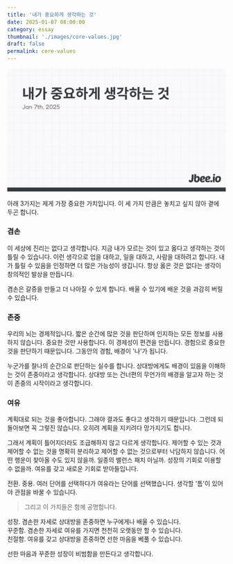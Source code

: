 ```yaml
---
title: '내가 중요하게 생각하는 것'
date: 2025-01-07 08:00:00
category: essay
thumbnail: './images/core-values.jpg'
draft: false
permalink: core-values
---
```


![](./images/core-values.jpg)

아래 3가지는 제게 가장 중요한 가치입니다. 이 세 가지 만큼은 놓치고 싶지 않아 곁에 두곤 합니다.

### 겸손

이 세상에 진리는 없다고 생각합니다. 지금 내가 모르는 것이 있고 옳다고 생각하는 것이 틀릴 수 있습니다. 이런 생각으로 업을 대하고, 일을 대하고, 사람을 대하려고 합니다. 내가 틀릴 수 있음을 인정하면 더 많은 가능성이 생깁니다. 항상 옳은 것은 없다는 생각이 창의적인 발상을 만듭니다.

겸손은 갈증을 만들고 더 나아질 수 있게 합니다. 배울 수 있기에 배운 것을 과감히 버릴 수 있습니다.

### 존중

우리의 뇌는 경제적입니다. 짧은 순간에 많은 것을 판단하며 인지하는 모든 정보를 사용하지 않습니다. 중요한 것만 사용합니다. 이 경제성이 편견을 만듭니다. 경험으로 중요한 것을 판단하기 때문입니다. 그동안의 경험, 배경이 '나'가 됩니다.

누군가를 찰나의 순간으로 판단하는 실수를 합니다. 상대방에게도 배경이 있음을 이해하는 것이 존중이라고 생각합니다. 상대방 또는 건너편의 무언가의 배경을 알고자 하는 것이 존중의 시작이라고 생각합니다.

### 여유

계획대로 되는 것을 좋아합니다. 그래야 결과도 좋다고 생각하기 때문입니다. 그런데 되돌아보면 꼭 그렇진 않습니다. 오히려 계획을 지키려다 망가지기도 합니다.

그래서 계획이 틀어지더라도 조급해하지 않고 다르게 생각합니다. 제어할 수 있는 것과 제어할 수 없는 것을 명확히 분리하고 제어할 수 없는 것으로부터 낙담하지 않습니다. 어떤 행운이 찾아올 수도 있지 않을까. 일종의 밸런스 패치 아닐까. 성장의 기회로 이용할 수 없을까. 여유를 갖고 새로운 기회로 받아들입니다.

전환. 중용. 여러 단어를 선택하다가 여유라는 단어를 선택했습니다. 생각할 '틈'이 있어야 관점을 바꿀 수 있습니다.

> 그리고 이 가치들은 함께 공명합니다.

성장. 겸손한 자세로 상대방을 존중하면 누구에게나 배울 수 있습니다.  
꾸준함. 겸손한 자세로 여유를 가지면 천천히 오랫동안 할 수 있습니다.  
친절함. 여유를 갖고 상대방을 존중하면 선한 마음을 베풀 수 있습니다.  

선한 마음과 꾸준한 성장이 비범함을 만든다고 생각합니다.
